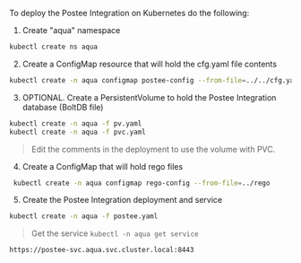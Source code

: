 To deploy the Postee Integration on Kubernetes do the following:

1. Create "aqua" namespace

 ``` bash
 kubectl create ns aqua
 ```

2. Create a ConfigMap resource that will hold the cfg.yaml file contents

 ``` bash
 kubectl create -n aqua configmap postee-config --from-file=../../cfg.yaml
 ```

3. OPTIONAL. Create a PersistentVolume to hold the Postee Integration database (BoltDB file)

 ``` bash
 kubectl create -n aqua -f pv.yaml
 kubectl create -n aqua -f pvc.yaml
 ```
> Edit the comments in the deployment to use the volume with PVC.

4. Create a ConfigMap that will hold rego files

``` bash
 kubectl create -n aqua configmap rego-config --from-file=../rego
```

5. Create the Postee Integration deployment and service

 ``` bash
 kubectl create -n aqua -f postee.yaml
 ```

> Get the service `kubectl -n aqua get service`
````
https://postee-svc.aqua.svc.cluster.local:8443
````
